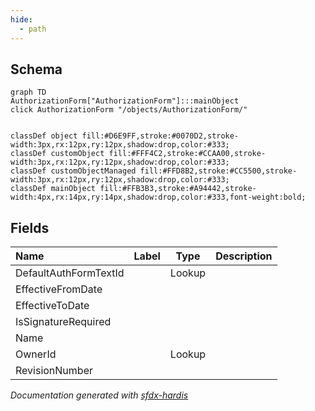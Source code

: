 ```yaml
---
hide:
  - path
---
```



## Schema

```mermaid
graph TD
AuthorizationForm["AuthorizationForm"]:::mainObject
click AuthorizationForm "/objects/AuthorizationForm/"


classDef object fill:#D6E9FF,stroke:#0070D2,stroke-width:3px,rx:12px,ry:12px,shadow:drop,color:#333;
classDef customObject fill:#FFF4C2,stroke:#CCAA00,stroke-width:3px,rx:12px,ry:12px,shadow:drop,color:#333;
classDef customObjectManaged fill:#FFD8B2,stroke:#CC5500,stroke-width:3px,rx:12px,ry:12px,shadow:drop,color:#333;
classDef mainObject fill:#FFB3B3,stroke:#A94442,stroke-width:4px,rx:14px,ry:14px,shadow:drop,color:#333,font-weight:bold;

```


<!-- Object description -->

## Fields

| Name      | Label | Type | Description |
| :-------- | :---- | :--: | :---------- | 
| DefaultAuthFormTextId |  | Lookup | <!-- --> |
| EffectiveFromDate |  |  | <!-- --> |
| EffectiveToDate |  |  | <!-- --> |
| IsSignatureRequired |  |  | <!-- --> |
| Name |  |  | <!-- --> |
| OwnerId |  | Lookup | <!-- --> |
| RevisionNumber |  |  | <!-- --> |








_Documentation generated with [sfdx-hardis](https://sfdx-hardis.cloudity.com)_
